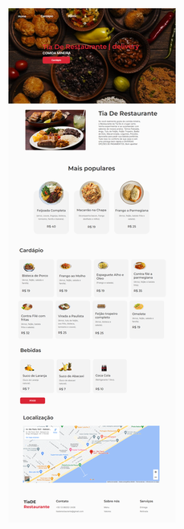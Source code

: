<img src="https://github.com/jessi-git/Tia-De-Restaurante/blob/main/src/img/Tia-De-Restaurante.png">